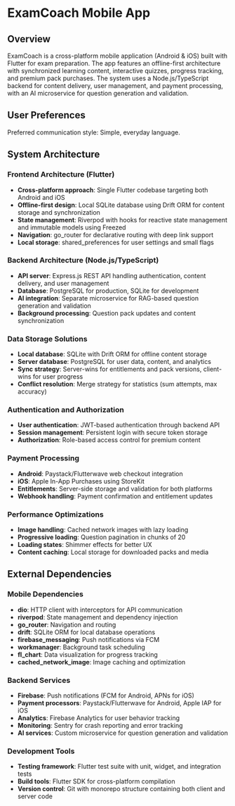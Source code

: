 # ExamCoach Mobile App

## Overview

ExamCoach is a cross-platform mobile application (Android & iOS) built with Flutter for exam preparation. The app features an offline-first architecture with synchronized learning content, interactive quizzes, progress tracking, and premium pack purchases. The system uses a Node.js/TypeScript backend for content delivery, user management, and payment processing, with an AI microservice for question generation and validation.

## User Preferences

Preferred communication style: Simple, everyday language.

## System Architecture

### Frontend Architecture (Flutter)
- **Cross-platform approach**: Single Flutter codebase targeting both Android and iOS
- **Offline-first design**: Local SQLite database using Drift ORM for content storage and synchronization
- **State management**: Riverpod with hooks for reactive state management and immutable models using Freezed
- **Navigation**: go_router for declarative routing with deep link support
- **Local storage**: shared_preferences for user settings and small flags

### Backend Architecture (Node.js/TypeScript)
- **API server**: Express.js REST API handling authentication, content delivery, and user management
- **Database**: PostgreSQL for production, SQLite for development
- **AI integration**: Separate microservice for RAG-based question generation and validation
- **Background processing**: Question pack updates and content synchronization

### Data Storage Solutions
- **Local database**: SQLite with Drift ORM for offline content storage
- **Server database**: PostgreSQL for user data, content, and analytics
- **Sync strategy**: Server-wins for entitlements and pack versions, client-wins for user progress
- **Conflict resolution**: Merge strategy for statistics (sum attempts, max accuracy)

### Authentication and Authorization
- **User authentication**: JWT-based authentication through backend API
- **Session management**: Persistent login with secure token storage
- **Authorization**: Role-based access control for premium content

### Payment Processing
- **Android**: Paystack/Flutterwave web checkout integration
- **iOS**: Apple In-App Purchases using StoreKit
- **Entitlements**: Server-side storage and validation for both platforms
- **Webhook handling**: Payment confirmation and entitlement updates

### Performance Optimizations
- **Image handling**: Cached network images with lazy loading
- **Progressive loading**: Question pagination in chunks of 20
- **Loading states**: Shimmer effects for better UX
- **Content caching**: Local storage for downloaded packs and media

## External Dependencies

### Mobile Dependencies
- **dio**: HTTP client with interceptors for API communication
- **riverpod**: State management and dependency injection
- **go_router**: Navigation and routing
- **drift**: SQLite ORM for local database operations
- **firebase_messaging**: Push notifications via FCM
- **workmanager**: Background task scheduling
- **fl_chart**: Data visualization for progress tracking
- **cached_network_image**: Image caching and optimization

### Backend Services
- **Firebase**: Push notifications (FCM for Android, APNs for iOS)
- **Payment processors**: Paystack/Flutterwave for Android, Apple IAP for iOS
- **Analytics**: Firebase Analytics for user behavior tracking
- **Monitoring**: Sentry for crash reporting and error tracking
- **AI services**: Custom microservice for question generation and validation

### Development Tools
- **Testing framework**: Flutter test suite with unit, widget, and integration tests
- **Build tools**: Flutter SDK for cross-platform compilation
- **Version control**: Git with monorepo structure containing both client and server code